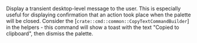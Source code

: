 Display a transient desktop-level message to the user. This is especially useful for displaying confirmation that an action took place when the palette will be closed. Consider the [`crate::cmd::common::CopyTextCommandBuilder`] in the helpers - this command will show a toast with the text "Copied to clipboard", then dismiss the palette.